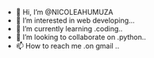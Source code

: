 - 👋 Hi, I’m @NICOLEAHUMUZA
- 👀 I’m interested in web developing...
- 🌱 I’m currently learning .coding..
- 💞️ I’m looking to collaborate on .python..
- 📫 How to reach me .on gmail ..

<!---
NICOLEAHUMUZA/NICOLEAHUMUZA is a ✨ special ✨ repository because its `README.md` (this file) appears on your GitHub profile.
You can click the Preview link to take a look at your changes.
--->
